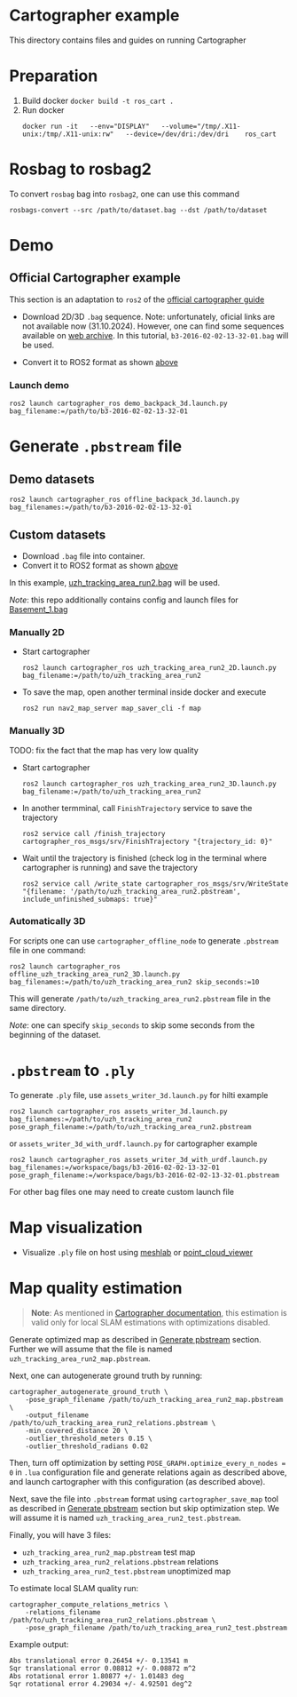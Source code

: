 # Cartographer example

This directory contains files and guides on running Cartographer

# Preparation

1. Build docker `docker build -t ros_cart .`
2. Run docker
    ```
    docker run -it   --env="DISPLAY"   --volume="/tmp/.X11-unix:/tmp/.X11-unix:rw"   --device=/dev/dri:/dev/dri    ros_cart
    ```

# Rosbag to rosbag2

To convert `rosbag` bag into `rosbag2`, one can use this command

```
rosbags-convert --src /path/to/dataset.bag --dst /path/to/dataset
```

# Demo

## Official Cartographer example

This section is an adaptation to `ros2` of the [official cartographer guide](https://google-cartographer-ros.readthedocs.io/en/latest/demos.html)


- Download 2D/3D `.bag` sequence. 
Note: unfortunately, oficial links are not available now (31.10.2024). However, one can find some sequences available on [web archive](http://web.archive.org/web/20170110062030/https://google-cartographer-ros.readthedocs.io/en/latest/data.html). In this tutorial, `b3-2016-02-02-13-32-01.bag` will be used.

- Convert it to ROS2 format as shown [above](#rosbag-to-rosbag2)


### Launch demo
```
ros2 launch cartographer_ros demo_backpack_3d.launch.py bag_filename:=/path/to/b3-2016-02-02-13-32-01
```

# Generate `.pbstream` file

## Demo datasets
```
ros2 launch cartographer_ros offline_backpack_3d.launch.py bag_filenames:=/path/to/b3-2016-02-02-13-32-01
```

## Custom datasets

- Download `.bag` file into container. 
- Convert it to ROS2 format as shown [above](#rosbag-to-rosbag2)

In this example, [uzh_tracking_area_run2.bag](https://storage.googleapis.com/hilti_challenge/uzh_tracking_area_run2.bag) will be used.

_Note_: this repo additionally contains config and launch files for [Basement_1.bag](https://storage.googleapis.com/hilti_challenge/Basement_1.bag)

### Manually 2D

- Start cartographer 
    ```
    ros2 launch cartographer_ros uzh_tracking_area_run2_2D.launch.py bag_filename:=/path/to/uzh_tracking_area_run2
    ```
- To save the map, open another terminal inside docker and execute
    ```
    ros2 run nav2_map_server map_saver_cli -f map
    ```

### Manually 3D

TODO: fix the fact that the map has very low quality

- Start cartographer 
    ```
    ros2 launch cartographer_ros uzh_tracking_area_run2_3D.launch.py bag_filename:=/path/to/uzh_tracking_area_run2
    ```

- In another termminal, call `FinishTrajectory` service to save the trajectory
    ```
    ros2 service call /finish_trajectory cartographer_ros_msgs/srv/FinishTrajectory "{trajectory_id: 0}"
    ```

- Wait until the trajectory is finished (check log in the terminal where cartographer is running) and save the trajectory

    ```
    ros2 service call /write_state cartographer_ros_msgs/srv/WriteState "{filename: '/path/to/uzh_tracking_area_run2.pbstream', include_unfinished_submaps: true}"
    ```

### Automatically 3D

For scripts one can use `cartographer_offline_node` to generate `.pbstream` file in one command:

```
ros2 launch cartographer_ros offline_uzh_tracking_area_run2_3D.launch.py bag_filenames:=/path/to/uzh_tracking_area_run2 skip_seconds:=10
```

This will generate `/path/to/uzh_tracking_area_run2.pbstream` file in the same directory.

_Note_: one can specify `skip_seconds` to skip some seconds from the beginning of the dataset.

# `.pbstream` to `.ply`

To generate `.ply` file, use `assets_writer_3d.launch.py` for hilti example
```
ros2 launch cartographer_ros assets_writer_3d.launch.py bag_filenames:=/path/to/uzh_tracking_area_run2 pose_graph_filename:=/path/to/uzh_tracking_area_run2.pbstream
```

or `assets_writer_3d_with_urdf.launch.py` for cartographer example
```
ros2 launch cartographer_ros assets_writer_3d_with_urdf.launch.py bag_filenames:=/workspace/bags/b3-2016-02-02-13-32-01 pose_graph_filename:=/workspace/bags/b3-2016-02-02-13-32-01.pbstream
```

For other bag files one may need to create custom launch file

# Map visualization
- Visualize `.ply` file on host using [meshlab](https://www.meshlab.net/#download) or [point_cloud_viewer](/point_cloud_viewer/)


# Map quality estimation

> **Note**: As mentioned in [Cartographer documentation](https://google-cartographer.readthedocs.io/en/latest/evaluation.html#advantages-limitations), this estimation is valid only for local SLAM estimations with optimizations disabled. 

Generate optimized map as described in [Generate pbstream](#generate-pbstream) section. Further we will assume that the file is named `uzh_tracking_area_run2_map.pbstream`.

Next, one can autogenerate ground truth by running:
```
cartographer_autogenerate_ground_truth \
    -pose_graph_filename /path/to/uzh_tracking_area_run2_map.pbstream \
    -output_filename /path/to/uzh_tracking_area_run2_relations.pbstream \
    -min_covered_distance 20 \
    -outlier_threshold_meters 0.15 \
    -outlier_threshold_radians 0.02
```

Then, turn off optimization by setting `POSE_GRAPH.optimize_every_n_nodes = 0` in `.lua` configuration file and generate relations again as described above, and launch cartographer with this configuration (as described above).

Next, save the file into `.pbstream` format using `cartographer_save_map` tool as described in [Generate pbstream](#generate-pbstream) section but skip optimization step. We will assume it is named `uzh_tracking_area_run2_test.pbstream`.

Finally, you will have 3 files:
- `uzh_tracking_area_run2_map.pbstream` test map
- `uzh_tracking_area_run2_relations.pbstream` relations
- `uzh_tracking_area_run2_test.pbstream` unoptimized map

To estimate local SLAM quality run: 

```
cartographer_compute_relations_metrics \
    -relations_filename /path/to/uzh_tracking_area_run2_relations.pbstream \
    -pose_graph_filename /path/to/uzh_tracking_area_run2_test.pbstream
```

Example output: 
```
Abs translational error 0.26454 +/- 0.13541 m
Sqr translational error 0.08812 +/- 0.08872 m^2
Abs rotational error 1.80877 +/- 1.01483 deg
Sqr rotational error 4.29034 +/- 4.92501 deg^2
```